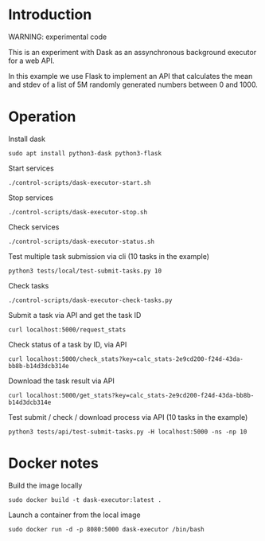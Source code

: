 # Introduction

WARNING: experimental code

This is an experiment with Dask as an assynchronous background executor for a web API.

In this example we use Flask to implement an API that calculates the mean and stdev of a list of 5M randomly generated numbers between 0 and 1000.

# Operation

Install dask
```
sudo apt install python3-dask python3-flask
```

Start services
```
./control-scripts/dask-executor-start.sh
```

Stop services

```
./control-scripts/dask-executor-stop.sh
```

Check services
```
./control-scripts/dask-executor-status.sh
```

Test multiple task submission via cli (10 tasks in the example)
```
python3 tests/local/test-submit-tasks.py 10
```

Check tasks
```
./control-scripts/dask-executor-check-tasks.py
```

Submit a task via API and get the task ID
```
curl localhost:5000/request_stats
```

Check status of a task by ID, via API
```
curl localhost:5000/check_stats?key=calc_stats-2e9cd200-f24d-43da-bb8b-b14d3dcb314e
```

Download the task result via API
```
curl localhost:5000/get_stats?key=calc_stats-2e9cd200-f24d-43da-bb8b-b14d3dcb314e
```

Test submit / check / download process via API (10 tasks in the example)
```
python3 tests/api/test-submit-tasks.py -H localhost:5000 -ns -np 10
```

# Docker notes

Build the image locally
```
sudo docker build -t dask-executor:latest .
```

Launch a container from the local image
```
sudo docker run -d -p 8080:5000 dask-executor /bin/bash
```
